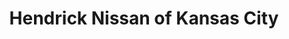 ---
title: "Hendrick Nissan of Kansas City"
url: /merriam/hendrick-nissan-of-kansas-city/
shop: car
---